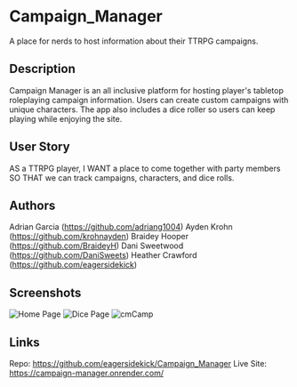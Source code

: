 # Campaign_Manager
A place for nerds to host information about their TTRPG campaigns.

## Description
Campaign Manager is an all inclusive platform for hosting player's tabletop roleplaying campaign information. Users can create custom campaigns with unique characters. The app also includes a dice roller so users can keep playing while enjoying the site. 

## User Story
AS a TTRPG player,
I WANT a place to come together with party members
SO THAT we can track campaigns, characters, and dice rolls.

## Authors
Adrian Garcia (https://github.com/adriang1004)
Ayden Krohn  (https://github.com/krohnayden)
Braidey Hooper (https://github.com/BraideyH)
Dani Sweetwood (https://github.com/DaniSweets)
Heather Crawford (https://github.com/eagersidekick)

## Screenshots

![Home Page](https://github.com/eagersidekick/Campaign_Manager/assets/144719329/ffa62073-047d-4f7a-93af-b0988c6d8618)
![Dice Page](https://github.com/eagersidekick/Campaign_Manager/assets/144719329/2430182f-4095-48bc-89fb-3aac21474b84)
![cmCamp](https://github.com/eagersidekick/Campaign_Manager/assets/144719329/03e4545e-b0dc-4bb1-a7a0-b2412d6a44ef)

## Links
Repo: https://github.com/eagersidekick/Campaign_Manager
Live Site: https://campaign-manager.onrender.com/
